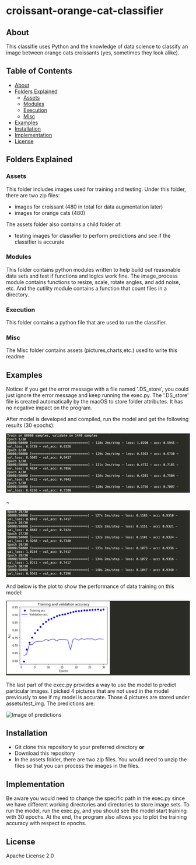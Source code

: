 # croissant-orange-cat-classifier
## About
This classifie uses Python and the knowledge of data science to classify an image between orange cats croissants (yes, sometimes they look alike).
## Table of Contents
* [About](#about)
* [Folders Explained](#folders-explained)
  * [Assets](#assets)
  * [Modules](#modules)
  * [Execution](#execution)
  * [Misc](#misc)
* [Examples](#examples)
* [Installation](#installation)
* [Implementation](#implementation)
* [License](#license)

## Folders Explained
### Assets
This folder includes images used for training and testing. Under this folder, there are two zip files:
* images for croissant (480 in total for data augmentation later)
* images for orange cats (480)

The assets folder also contains a child folder of:
* testing images for classifier to perform predictions and see if the classifier is accurate

### Modules
This folder contains python modules written to help build out reasonable data sets and test if functions and logics work fine. The image_process module contains functions to resize, scale, rotate angles, and add noise, etc. And the cutility module contains a function that count files in a directory.

### Execution
This folder contains a python file that are used to run the classifier.
### Misc
The Misc folder contains assets (pictures,charts,etc.) used to write this readme
## Examples
Notice: if you get the error message with a file named '.DS_store', you could just ignore the error message and keep running the exec.py. The '.DS_store' file is created automatically by the macOS to store folder attributes. It has no negative impact on the program.


After model is developed and compiled, run the model and get the following results (30 epochs):

![Image of epochs_beginning](https://github.com/sophieniw/croissant-orange-cat-classifier/blob/master/misc/epoch1.png)

~

![Image of epochs_finish](https://github.com/sophieniw/croissant-orange-cat-classifier/blob/master/misc/epoch2.png)


And below is the plot to show the performance of data training on this model:

![Image of training_graph](https://github.com/sophieniw/croissant-orange-cat-classifier/blob/master/misc/training_graph.png)



The last part of the exec.py provides a way to use the model to predict particular images. I picked 4 pictures that are not used in the model previously to see if my model is accurate. Those 4 pictures are stored under assets/test_img.
The predictions are:

![Image of 
predictions](https://github.com/sophieniw/croissant-orange-cat-classifier/blob/master/misc/predictions.png)


## Installation
* Git clone this repository to your preferred directory 
**or**
* Download this repository
* In the assets folder, there are two zip files. You would need to unzip the files so that you can process the images in the files.

## Implementation
Be aware you would need to change the specific path in the exec.py since we have different working directories and directories to store image sets. To run the model, run the exec.py, and you should see the model start training with 30 epochs. At the end, the program also allows you to plot the training accuracy with respect to epochs.

## License 
Apache License 2.0

